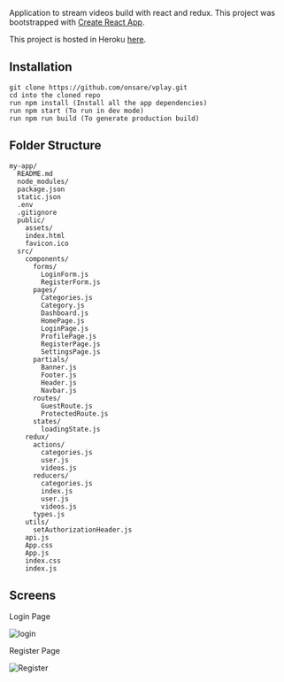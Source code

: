 Application to stream videos build with react and redux.
This project was bootstrapped with [Create React App](https://github.com/facebook/create-react-app).

This project is hosted in Heroku [here](https://vplay-smartduka.herokuapp.com).

## Installation

```
git clone https://github.com/onsare/vplay.git
cd into the cloned repo
run npm install (Install all the app dependencies)
run npm start (To run in dev mode)
run npm run build (To generate production build)
```

## Folder Structure

```
my-app/
  README.md
  node_modules/
  package.json
  static.json
  .env
  .gitignore
  public/
    assets/
    index.html
    favicon.ico
  src/
    components/
      forms/
        LoginForm.js
        RegisterForm.js
      pages/
        Categories.js
        Category.js
        Dashboard.js
        HomePage.js
        LoginPage.js
        ProfilePage.js
        RegisterPage.js
        SettingsPage.js
      partials/
        Banner.js
        Footer.js
        Header.js
        Navbar.js
      routes/
        GuestRoute.js
        ProtectedRoute.js
      states/
        loadingState.js
    redux/
      actions/
        categories.js
        user.js
        videos.js
      reducers/
        categories.js
        index.js
        user.js
        videos.js
      types.js
    utils/
      setAuthorizationHeader.js
    api.js
    App.css
    App.js
    index.css
    index.js
```

## Screens

Login Page

![login](../master/screenshots/login.png)

Register Page

![Register](../master/screenshots/register.png)
